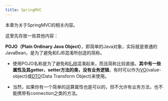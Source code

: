 ```yaml
---
title: SpringMVC
---
```


本章为关于SpringMVC的相关内容。

这里先存放一些其他内容：

**POJO（Plain Ordinary Java Object）**，即简单的Java对象，实际就是普通的JavaBean，是为了避免和EJB混淆所创造的简称。

- 使用POJO名称是为了避免和[EJB](https://baike.baidu.com/item/EJB)混淆起来，而且简称比较直接。**其中有一些属性及其getter、setter方法的类，没有业务逻辑**，有时可以作为[VO](https://baike.baidu.com/item/vo/23210302#viewPageContent)(value-object)或[DTO](https://baike.baidu.com/item/dto/16016821)(Data Transform Object)来使用。

- 当然，如果你有一个简单的运算属性也是可以的，但不允许有业务方法，也不能携带有connection之类的方法。

